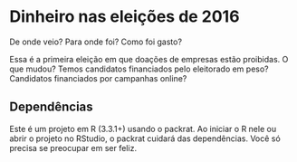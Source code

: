 # Dinheiro nas eleições de 2016

De onde veio? Para onde foi? Como foi gasto?

Essa é a primeira eleição em que doações de empresas estão proibidas. O que mudou? Temos candidatos financiados pelo eleitorado em peso? Candidatos financiados por campanhas online?

## Dependências

Este é um projeto em R (3.3.1+) usando o packrat. Ao iniciar o R nele ou abrir o projeto no RStudio, o packrat cuidará das dependências. Você só precisa se preocupar em ser feliz.
